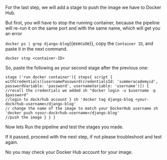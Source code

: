 For the last step, we will add a stage to push the image we have to Docker Hub.

But first, you will have to stop the running container, because the pipeline will re-run it on the same port and with the same name, which will get you an error

`docker ps | grep django-blog`{{execute}}, copy the `Container ID`, and paste it in the next command.

`docker stop <container-ID>`

So, paste the following as your second stage after the previous one:

`
		stage ('run docker container'){
			steps{
				script {						
					withCredentials([usernamePassword(credentialsId: 'summeracademyid', passwordVariable: 'password', usernameVariable: 'username')]) { //recall the credentials we added
						sh "docker login -u $username -p $password"																		//login to dockrhub account
					}
				sh 'docker tag django-blog <your-dockrhub-username>/django-blog'																					// change the name of the image to match your DockerHub username
				sh 'docker push <your-dockrhub-username>/django-blog'																								//push the image
         		}
		}
	}
`

Now lets Run the pipeline and test the stages you made.

If it passed, proceed with the next step, if not please troubleshoot and test again.

No you may check your Docker Hub account for your image.
